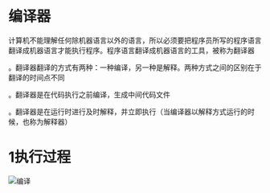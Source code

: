 # 编译器

计算机不能理解任何除机器语言以外的语言，所以必须要把程序员所写的程序语言翻译成机器语言才能执行程序。程序语言翻译成机器语言的工具，被称为翻译器

。翻译器翻译的方式有两种：一种编译，另一种是解释。两种方式之间的区别在于翻译的时间点不同

。翻译器是在代码执行之前编译，生成中间代码文件

。翻译器是在运行时进行及时解释，并立即执行（当编译器以解释方式运行的时候，也称为解释器）

# 1执行过程

![编译](C:\Users\86173\Desktop\javascrpit\笔记\images\编译.png)